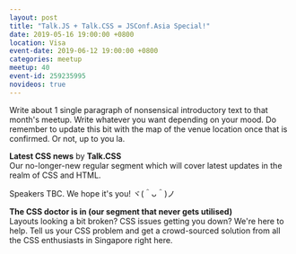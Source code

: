 ```yaml
---
layout: post
title: "Talk.JS + Talk.CSS = JSConf.Asia Special!"
date: 2019-05-16 19:00:00 +0800
location: Visa
event-date: 2019-06-12 19:00:00 +0800
categories: meetup
meetup: 40
event-id: 259235995
novideos: true
---
```

Write about 1 single paragraph of nonsensical introductory text to that month's meetup. Write whatever you want depending on your mood. Do remember to update this bit with the map of the venue location once that is confirmed. Or not, up to you la.

**Latest CSS news** by **Talk.CSS**  
Our no-longer-new regular segment which will cover latest updates in the realm of CSS and HTML.

Speakers TBC. We hope it's you! <span class="o-kaomoji">ヾ(＾ᴗ＾)ノ</span>

**The CSS doctor is in (our segment that never gets utilised)**  
Layouts looking a bit broken? CSS issues getting you down? We're here to help. Tell us your CSS problem and get a crowd-sourced solution from all the CSS enthusiasts in Singapore right here.
